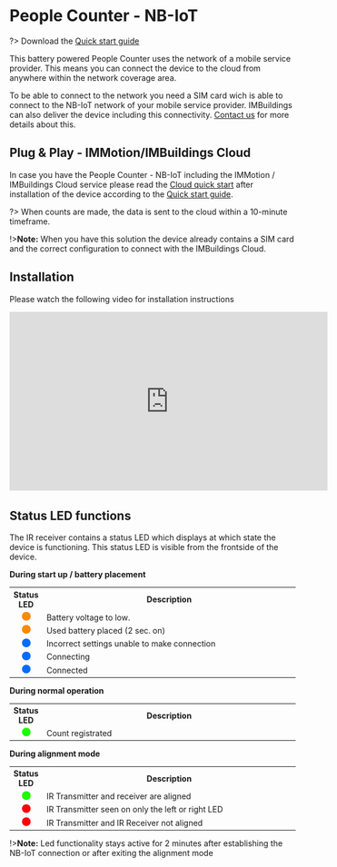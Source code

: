 # People Counter - NB-IoT

?> Download the <a href="./pdf/IMBuildings - Quick start guide - People Counter - NB-IoT v23.09-1.pdf">Quick start guide</a>

This battery powered People Counter uses the network of a mobile service provider. This means you can connect the device to the cloud from anywhere within the network coverage area.

To be able to connect to the network you need a SIM card wich is able to connect to the NB-IoT network of your mobile service provider.
IMBuildings can also deliver the device including this connectivity. [Contact us](https://imbuildings.com/contact/) for more details about this.

## Plug & Play - IMMotion/IMBuildings Cloud

In case you have the People Counter - NB-IoT including the IMMotion / IMBuildings Cloud service please read the [Cloud quick start](./quick-start/cloud/) after installation of the device according to the <a href="./pdf/IMBuildings - Quick start guide - People Counter - NB-IoT v23.09-1.pdf" target="_blank">Quick start guide</a>.

?> When counts are made, the data is sent to the cloud within a 10-minute timeframe.

!>**Note:** When you have this solution the device already contains a SIM card and the correct configuration to connect with the IMBuildings Cloud.

## Installation
Please watch the following video for installation instructions
<iframe width="560" height="315" src="https://www.youtube.com/embed/22dLGkQ20Os?si=VcBFTlCCPWUdtSvE" title="YouTube video player" frameborder="0" allow="accelerometer; autoplay; clipboard-write; encrypted-media; gyroscope; picture-in-picture; web-share" referrerpolicy="strict-origin-when-cross-origin" allowfullscreen></iframe>

## Status LED functions

The IR receiver contains a status LED which displays at which state the device is functioning.
This status LED is visible from the frontside of the device.

**During start up / battery placement**
<table>
<tr><th width="30">Status LED</th><th width="600">Description</th></tr>
<tr><td align="center"><img src="./assets/blink-led-orange.gif" width="15"></td><td>Battery voltage to low.</td></tr>
<tr><td align="center"><img src="./assets/led-orange.gif" width="15"></td><td>Used battery placed (2 sec. on)</td></tr>
<tr><td align="center"><img src="./assets/led-blue.gif" width="15"></td><td>Incorrect settings unable to make connection</td></tr>
<tr><td align="center"><img src="./assets/blink-led-blue.gif" width="15"></td><td>Connecting</td></tr>
<tr><td align="center"><img src="./assets/blink-led-blue-green.gif" width="15"></td><td>Connected</td>
</table>

**During normal operation**
<table>
<tr><th width="30">Status LED</th><th width="600">Description</th></tr>
<tr><td align="center"><img src="./assets/blink-led-green-count.gif" width="15"></td><td>Count registrated</td>
</table>

**During alignment mode**
<table>
<tr><th width="30">Status LED</th><th width="600">Description</th></tr>
<tr><td align="center"><img src="./assets/led-green.gif" width="15"></td><td>IR Transmitter and receiver are aligned</td>
<tr><td align="center"><img src="./assets/led-red.gif" width="15"></td><td>IR Transmitter seen on only the left or right LED</td>
<tr><td align="center"><img src="./assets/blink-led-red.gif" width="15"></td><td>IR Transmitter and IR Receiver not aligned</td>
</table>

!>**Note:** Led functionality stays active for 2 minutes after establishing the NB-IoT connection or after exiting the alignment mode
